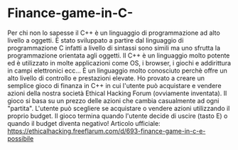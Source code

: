 # Finance-game-in-C-
Per chi non lo sapesse il C++ è un linguaggio di programmazione ad alto livello a oggetti. È stato sviluppato a partire dal linguaggio di programmazione C infatti a livello di sintassi sono simili ma uno sfrutta la programmazione orientata agli oggetti.
Il C++ è un linguaggio molto potente ed è utilizzato in molte applicazioni come OS, i browser, i giochi e addirittura in campi elettronici ecc... È un linguaggio molto conosciuto perchè offre un alto livello di controllo e prestazioni elevate.
Ho provato a creare un semplice gioco di finanza in C++ in cui l'utente può acquistare e vendere azioni della nostra società Ethical Hacking Forum (ovviamente inventata). Il gioco si basa su un prezzo delle azioni che cambia casualmente ad ogni "partita". L'utente può scegliere se acquistare o vendere azioni utilizzando il proprio budget. Il gioco termina quando l'utente decide di uscire (tasto E) o quando il budget diventa negativo!
Articolo ufficiale: https://ethicalhacking.freeflarum.com/d/693-finance-game-in-c-e-possibile
